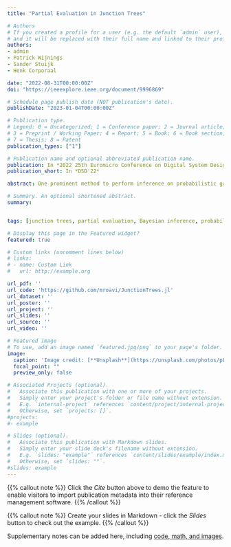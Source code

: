 ```yaml
---
title: "Partial Evaluation in Junction Trees"

# Authors
# If you created a profile for a user (e.g. the default `admin` user), write the username (folder name) here 
# and it will be replaced with their full name and linked to their profile.
authors:
- admin
- Patrick Wijnings
- Sander Stuijk 
- Henk Corporaal

date: "2022-08-31T00:00:00Z"
doi: "https://ieeexplore.ieee.org/document/9996869"

# Schedule page publish date (NOT publication's date).
publishDate: "2023-01-04T00:00:00Z"

# Publication type.
# Legend: 0 = Uncategorized; 1 = Conference paper; 2 = Journal article;
# 3 = Preprint / Working Paper; 4 = Report; 5 = Book; 6 = Book section;
# 7 = Thesis; 8 = Patent
publication_types: ["1"]

# Publication name and optional abbreviated publication name.
publication: In *2022 25th Euromicro Conference on Digital System Design (DSD)*
publication_short: In *DSD'22*

abstract: One prominent method to perform inference on probabilistic graphical models is the *probability propagation in trees of clusters* (PPTC) algorithm. In this paper, we demonstrate the use of *partial evaluation*, an established technique from the compiler domain, to improve the performance of online Bayesian inference using the PPTC algorithm in the context of observed evidence. We present a metaprogramming-based method to transform a base program into an optimized version by precomputing the static input at compile time while guaranteeing behavioral equivalence. We achieve an inference time reduction of 21% on average for the Promedas benchmark.

# Summary. An optional shortened abstract.
summary:


tags: [junction trees, partial evaluation, Bayesian inference, probabilistic graphical models, message passing]

# Display this page in the Featured widget?
featured: true

# Custom links (uncomment lines below)
# links:
# - name: Custom Link
#   url: http://example.org

url_pdf: ''
url_code: 'https://github.com/mroavi/JunctionTrees.jl'
url_dataset: ''
url_poster: ''
url_project: ''
url_slides: ''
url_source: ''
url_video: ''

# Featured image
# To use, add an image named `featured.jpg/png` to your page's folder. 
image:
  caption: 'Image credit: [**Unsplash**](https://unsplash.com/photos/pLCdAaMFLTE)'
  focal_point: ""
  preview_only: false

# Associated Projects (optional).
#   Associate this publication with one or more of your projects.
#   Simply enter your project's folder or file name without extension.
#   E.g. `internal-project` references `content/project/internal-project/index.md`.
#   Otherwise, set `projects: []`.
#projects:
#- example

# Slides (optional).
#   Associate this publication with Markdown slides.
#   Simply enter your slide deck's filename without extension.
#   E.g. `slides: "example"` references `content/slides/example/index.md`.
#   Otherwise, set `slides: ""`.
#slides: example
---
```


{{% callout note %}}
Click the *Cite* button above to demo the feature to enable visitors to import publication metadata into their reference management software.
{{% /callout %}}

{{% callout note %}}
Create your slides in Markdown - click the *Slides* button to check out the example.
{{% /callout %}}

Supplementary notes can be added here, including [code, math, and images](https://wowchemy.com/docs/writing-markdown-latex/).
